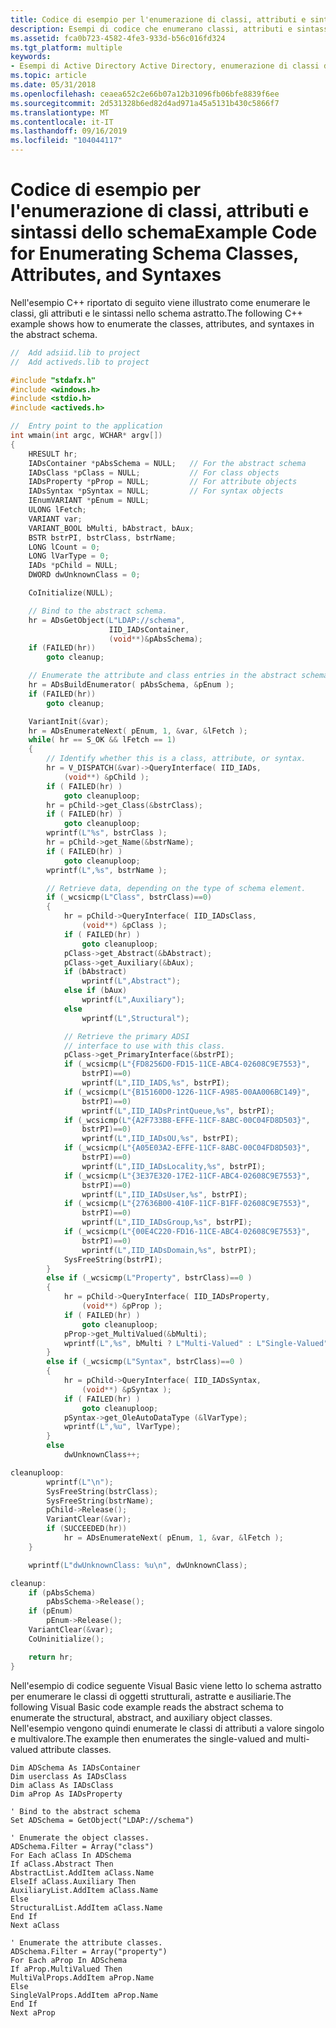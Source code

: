 ```yaml
---
title: Codice di esempio per l'enumerazione di classi, attributi e sintassi dello schema
description: Esempi di codice che enumerano classi, attributi e sintassi dello schema.
ms.assetid: fca0b723-4582-4fe3-933d-b56c016fd324
ms.tgt_platform: multiple
keywords:
- Esempi di Active Directory Active Directory, enumerazione di classi di schema, attributi e sintassi
ms.topic: article
ms.date: 05/31/2018
ms.openlocfilehash: ceaea652c2e66b07a12b31096fb06bfe8839f6ee
ms.sourcegitcommit: 2d531328b6ed82d4ad971a45a5131b430c5866f7
ms.translationtype: MT
ms.contentlocale: it-IT
ms.lasthandoff: 09/16/2019
ms.locfileid: "104044117"
---
```

# <a name="example-code-for-enumerating-schema-classes-attributes-and-syntaxes"></a><span data-ttu-id="c61bf-104">Codice di esempio per l'enumerazione di classi, attributi e sintassi dello schema</span><span class="sxs-lookup"><span data-stu-id="c61bf-104">Example Code for Enumerating Schema Classes, Attributes, and Syntaxes</span></span>

<span data-ttu-id="c61bf-105">Nell'esempio C++ riportato di seguito viene illustrato come enumerare le classi, gli attributi e le sintassi nello schema astratto.</span><span class="sxs-lookup"><span data-stu-id="c61bf-105">The following C++ example shows how to enumerate the classes, attributes, and syntaxes in the abstract schema.</span></span>


```C++
//  Add adsiid.lib to project
//  Add activeds.lib to project

#include "stdafx.h"
#include <windows.h>
#include <stdio.h>
#include <activeds.h>

//  Entry point to the application
int wmain(int argc, WCHAR* argv[])
{
    HRESULT hr;
    IADsContainer *pAbsSchema = NULL;   // For the abstract schema
    IADsClass *pClass = NULL;           // For class objects
    IADsProperty *pProp = NULL;         // For attribute objects
    IADsSyntax *pSyntax = NULL;         // For syntax objects
    IEnumVARIANT *pEnum = NULL;
    ULONG lFetch;
    VARIANT var;
    VARIANT_BOOL bMulti, bAbstract, bAux;
    BSTR bstrPI, bstrClass, bstrName;
    LONG lCount = 0;
    LONG lVarType = 0;
    IADs *pChild = NULL;
    DWORD dwUnknownClass = 0;

    CoInitialize(NULL);

    // Bind to the abstract schema.
    hr = ADsGetObject(L"LDAP://schema",
                      IID_IADsContainer,
                      (void**)&pAbsSchema);
    if (FAILED(hr)) 
        goto cleanup;

    // Enumerate the attribute and class entries in the abstract schema.
    hr = ADsBuildEnumerator( pAbsSchema, &pEnum );
    if (FAILED(hr)) 
        goto cleanup;

    VariantInit(&var);
    hr = ADsEnumerateNext( pEnum, 1, &var, &lFetch );
    while( hr == S_OK && lFetch == 1)
    {
        // Identify whether this is a class, attribute, or syntax.
        hr = V_DISPATCH(&var)->QueryInterface( IID_IADs, 
            (void**) &pChild );
        if ( FAILED(hr) ) 
            goto cleanuploop;
        hr = pChild->get_Class(&bstrClass);
        if ( FAILED(hr) ) 
            goto cleanuploop;
        wprintf(L"%s", bstrClass );
        hr = pChild->get_Name(&bstrName);
        if ( FAILED(hr) ) 
            goto cleanuploop;
        wprintf(L",%s", bstrName );

        // Retrieve data, depending on the type of schema element.
        if (_wcsicmp(L"Class", bstrClass)==0)
        {
            hr = pChild->QueryInterface( IID_IADsClass, 
                (void**) &pClass );
            if ( FAILED(hr) ) 
                goto cleanuploop;
            pClass->get_Abstract(&bAbstract);
            pClass->get_Auxiliary(&bAux);
            if (bAbstract)
                wprintf(L",Abstract");
            else if (bAux)
                wprintf(L",Auxiliary");
            else 
                wprintf(L",Structural");

            // Retrieve the primary ADSI 
            // interface to use with this class.
            pClass->get_PrimaryInterface(&bstrPI);
            if (_wcsicmp(L"{FD8256D0-FD15-11CE-ABC4-02608C9E7553}", 
                bstrPI)==0)
                wprintf(L",IID_IADS,%s", bstrPI);
            if (_wcsicmp(L"{B15160D0-1226-11CF-A985-00AA006BC149}", 
                bstrPI)==0)
                wprintf(L",IID_IADsPrintQueue,%s", bstrPI);
            if (_wcsicmp(L"{A2F733B8-EFFE-11CF-8ABC-00C04FD8D503}", 
                bstrPI)==0)
                wprintf(L",IID_IADsOU,%s", bstrPI);
            if (_wcsicmp(L"{A05E03A2-EFFE-11CF-8ABC-00C04FD8D503}", 
                bstrPI)==0)
                wprintf(L",IID_IADsLocality,%s", bstrPI);
            if (_wcsicmp(L"{3E37E320-17E2-11CF-ABC4-02608C9E7553}", 
                bstrPI)==0)
                wprintf(L",IID_IADsUser,%s", bstrPI);
            if (_wcsicmp(L"{27636B00-410F-11CF-B1FF-02608C9E7553}", 
                bstrPI)==0)
                wprintf(L",IID_IADsGroup,%s", bstrPI);
            if (_wcsicmp(L"{00E4C220-FD16-11CE-ABC4-02608C9E7553}", 
                bstrPI)==0)
                wprintf(L",IID_IADsDomain,%s", bstrPI);
            SysFreeString(bstrPI);
        }
        else if (_wcsicmp(L"Property", bstrClass)==0 )
        {
            hr = pChild->QueryInterface( IID_IADsProperty, 
                (void**) &pProp );
            if ( FAILED(hr) ) 
                goto cleanuploop;
            pProp->get_MultiValued(&bMulti);
            wprintf(L",%s", bMulti ? L"Multi-Valued" : L"Single-Valued");
        }
        else if (_wcsicmp(L"Syntax", bstrClass)==0 )
        {
            hr = pChild->QueryInterface( IID_IADsSyntax, 
                (void**) &pSyntax );
            if ( FAILED(hr) ) 
                goto cleanuploop;
            pSyntax->get_OleAutoDataType (&lVarType);
            wprintf(L",%u", lVarType);
        }
        else
            dwUnknownClass++;

cleanuploop:
        wprintf(L"\n");
        SysFreeString(bstrClass);
        SysFreeString(bstrName);
        pChild->Release();
        VariantClear(&var);
        if (SUCCEEDED(hr))
            hr = ADsEnumerateNext( pEnum, 1, &var, &lFetch );
    }

    wprintf(L"dwUnknownClass: %u\n", dwUnknownClass);

cleanup:
    if (pAbsSchema)
        pAbsSchema->Release();
    if (pEnum)
        pEnum->Release();
    VariantClear(&var);
    CoUninitialize();

    return hr;
}
```



<span data-ttu-id="c61bf-106">Nell'esempio di codice seguente Visual Basic viene letto lo schema astratto per enumerare le classi di oggetti strutturali, astratte e ausiliarie.</span><span class="sxs-lookup"><span data-stu-id="c61bf-106">The following Visual Basic code example reads the abstract schema to enumerate the structural, abstract, and auxiliary object classes.</span></span> <span data-ttu-id="c61bf-107">Nell'esempio vengono quindi enumerate le classi di attributi a valore singolo e multivalore.</span><span class="sxs-lookup"><span data-stu-id="c61bf-107">The example then enumerates the single-valued and multi-valued attribute classes.</span></span>


```VB
Dim ADSchema As IADsContainer
Dim userclass As IADsClass
Dim aClass As IADsClass
Dim aProp As IADsProperty

' Bind to the abstract schema
Set ADSchema = GetObject("LDAP://schema")

' Enumerate the object classes.
ADSchema.Filter = Array("class")
For Each aClass In ADSchema
If aClass.Abstract Then
AbstractList.AddItem aClass.Name
ElseIf aClass.Auxiliary Then
AuxiliaryList.AddItem aClass.Name
Else
StructuralList.AddItem aClass.Name
End If
Next aClass

' Enumerate the attribute classes.
ADSchema.Filter = Array("property")
For Each aProp In ADSchema
If aProp.MultiValued Then
MultiValProps.AddItem aProp.Name
Else
SingleValProps.AddItem aProp.Name
End If
Next aProp
```



 

 




